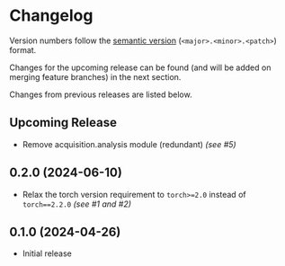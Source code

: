 # Changelog

Version numbers follow the [semantic version](https://semver.org/) (`<major>.<minor>.<patch>`) format.

Changes for the upcoming release can be found (and will be added on merging feature branches) in the next section.

Changes from previous releases are listed below.

## Upcoming Release

- Remove acquisition.analysis module (redundant) _(see #5)_

## 0.2.0 (2024-06-10)

- Relax the torch version requirement to `torch>=2.0` instead of `torch==2.2.0` _(see #1 and #2)_

## 0.1.0 (2024-04-26)

- Initial release
